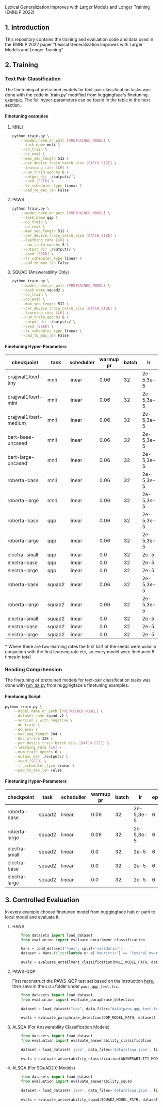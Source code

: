 Lexical Generalization Improves with Larger Models and Longer Training (EMNLP 2022)

## 1. Introduction
This repository contains the training and evaluation code and data used in the EMNLP 2022 paper "Lexical Generalization Improves with Larger Models and Longer Training"


## 2. Training
### Text Pair Classification
The finetuning of pretrained models for text-pair classification tasks was done with the code in 'train.py' modified from huggingface's finetuning [example](https://github.com/huggingface/transformers/blob/4bae96ec2bee265f938fc262201538819419089a/examples/text-classification/run_glue.py). The full hyper-parameters can be found in the table in the next section.

#### Finetuning examples

1. MNLI

    ```bash
    python train.py \
        --model_name_or_path [PRETRAINED_MODEL] \
        --task_name mnli \
        --do_train \
        --do_eval \
        --max_seq_length 512 \
        --per_device_train_batch_size [BATCH_SIZE] \
        --learning_rate [LR] \
        --num_train_epochs 6 \
        --output_dir ./outputs/ \
        --seed [SEED] \
        --lr_scheduler_type linear \
        --pad_to_max_len False 
    ```


2. PAWS

    ```bash
    python train.py \
        --model_name_or_path [PRETRAINED_MODEL] \
        --task_name qqp \
        --do_train \
        --do_eval \
        --max_seq_length 512 \
        --per_device_train_batch_size [BATCH_SIZE] \
        --learning_rate [LR] \
        --num_train_epochs 6 \
        --output_dir ./outputs/ \
        --seed [SEED] \
        --lr_scheduler_type linear \
        --pad_to_max_len False 
    ```


2. SQUAD (Answerability Only)

    ```bash
    python train.py \
        --model_name_or_path [PRETRAINED_MODEL] \
        --task_name squad2 \
        --do_train \
        --do_eval \
        --max_seq_length 512 \
        --per_device_train_batch_size [BATCH_SIZE] \
        --learning_rate [LR] \
        --num_train_epochs 6 \
        --output_dir ./outputs/ \
        --seed [SEED] \
        --lr_scheduler_type linear \
        --pad_to_max_len False 
    ```



#### Finetuning Hyper-Parameters


checkpoint | task | scheduller  | warmup pr | batch | lr |  epochs | seeds 
------------ | ------------ | ------------ | ------------ | ------------ | ------------ | ------------ | -------------
prajjwal1/bert-tiny | mnli | linear | 0.06 | 32 | 2e-5,3e-5 | 6 |  [1,...,6]*
prajjwal1/bert-mini | mnli | linear | 0.06 | 32 | 2e-5,3e-5 | 6 |  [1,...,6]*
prajjwal1/bert-medium | mnli | linear | 0.06 | 32 | 2e-5,3e-5 | 6 |  [1,...,6]*
bert-base-uncased | mnli | linear | 0.06 | 32 | 2e-5,3e-5 | 6 |  [1,...,6]*
bert-large-uncased | mnli | linear | 0.06 | 32 | 2e-5,3e-5 | 6 |  [1,...,6]*
roberta-base | mnli | linear | 0.06 | 32 | 2e-5,3e-5 | 6 |  [1,...,6]*
roberta-large | mnli | linear | 0.06 | 32 | 2e-5,3e-5 | 6 |  [1,...,6]*
roberta-base | qqp | linear | 0.06 | 32 | 2e-5,3e-5 | 6 |  [1,...,6]*
roberta-large | qqp | linear | 0.06 | 32 | 2e-5,3e-5 | 6 |  [1,...,6]*
electra-small | qqp | linear | 0.0 | 32 | 2e-5 | 6 | [1,...,6]
electra-base | qqp | linear | 0.0 | 32 | 2e-5 | 6 |  [1,...,6]
electra-large | qqp | linear | 0.0 | 32 | 2e-5 | 6 |  [1,...,6]
roberta-base | squad2 | linear | 0.06 | 32 | 2e-5,3e-5 | 6 |  [1,...,6]*
roberta-large | squad2 | linear | 0.06 | 32 | 2e-5,3e-5 | 6 |  [1,...,6]*
electra-small | squad2 | linear | 0.0 | 32 | 2e-5 | 6 | [1,...,6]
electra-base | squad2 | linear | 0.0 | 32 | 2e-5 | 6 |  [1,...,6]
electra-large | squad2 | linear | 0.0 | 32 | 2e-5 | 6 |  [1,...,6]

\* Where there are two learning rates the first half of the seeds were used in conjuction with the first learning rate etc, so every model were finetuned 6 times in total

### Reading Comprhension

The finetuning of pretrained models for text-pair classification tasks was done with [run_qa.py](https://github.com/huggingface/transformers/blob/4bae96ec2bee265f938fc262201538819419089a/examples/question-answering/run_qa.py) from huggingface's finetuning examples.

#### Finetuning Script

```bash
python train.py \
    --model_name_or_path [PRETRAINED_MODEL] \
    --dataset_name squad_v2 \
    --version_2_with_negative \
    --do_train \
    --do_eval \
    --max_seq_length 384 \
    --doc_stride 128 \
    --per_device_train_batch_size [BATCH_SIZE] \
    --learning_rate [LR] \
    --num_train_epochs 6 \
    --output_dir ./outputs/ \
    --seed [SEED] \
    --lr_scheduler_type linear \
    --pad_to_max_len False 
```


#### Finetuning Hyper-Parameters

checkpoint | task | scheduller  | warmup pr | batch | lr |  epochs | seeds 
------------ | ------------ | ------------ | ------------ | ------------ | ------------ | ------------ | -------------
roberta-base | squad2 | linear | 0.06 | 32 | 2e-5,3e-5 | 6 |  [1,...,6]
roberta-large | squad2 | linear | 0.06 | 32 | 2e-5,3e-5 | 6 |  [1,...,6]
electra-small | squad2 | linear | 0.0 | 32 | 2e-5 | 6 | [1,...,6]
electra-base | squad2 | linear | 0.0 | 32 | 2e-5 | 6 |  [1,...,6]
electra-large | squad2 | linear | 0.0 | 32 | 2e-5 | 6 |  [1,...,6]



## 3. Controlled Evaluation

In every example choose finetuned model from huggingface hub or path to local model and evaluate it.

1. HANS

    ```python
        from datasets import load_dataset
        from evaluation import evaluate_entailment_classification
    
        hans = load_dataset('hans', split='validation')
        dataset = hans.filter(lambda e: e['heuristic'] == 'lexical_overlap')
        
        evals = evaluate_entailment_classification(MNLI_MODEL_PATH, dataset)
    ```



2. PAWS-QQP
    
    First reconstruct the PAWS-QQP test set based on the instruction [here](https://github.com/google-research-datasets/paws), then save in the `data` folder under `paws_qqp_test.tsv`.

    ```python
        from datasets import load_dataset
        from evaluation import evaluate_paraphrase_detection
        
        dataset = load_dataset("csv", data_files="data\paws_qqp_test.tsv", delimiter='\t')['train']
        
        evals = evaluate_paraphrase_detection(QQP_MODEL_PATH, dataset)
    ```


    
3. ALSQA (For Answerability Classification Models)

    ```python
        from datasets import load_dataset
        from evaluation import evaluate_answerability_classification
        
        dataset = load_dataset('json', data_files='data/alsqa.json', field='data')['train']
        
        evals = evaluate_answerability_classification(ANSWERABILITY_MODEL_PATH, dataset)
    ```


    
4. ALSQA (For SQuAD2.0 Models)

    ```python
        from datasets import load_dataset
        from evaluation import evaluate_answerability_squad
        
        dataset = load_dataset('json', data_files='data/alsqa.json', field='data')['train']
        
        evals = evaluate_answerability_squad(SQUAD2_MODEL_PATH, dataset)
    ```
